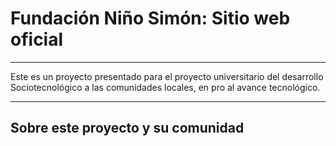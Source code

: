 # Fundación Niño Simón: Sitio web oficial
--- 
Este es un proyecto presentado para el proyecto universitario del desarrollo Sociotecnológico a las comunidades locales, en pro al avance tecnológico.

---
## Sobre este proyecto y su comunidad